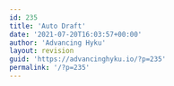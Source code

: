 ```yaml
---
id: 235
title: 'Auto Draft'
date: '2021-07-20T16:03:57+00:00'
author: 'Advancing Hyku'
layout: revision
guid: 'https://advancinghyku.io/?p=235'
permalink: '/?p=235'
---
```


